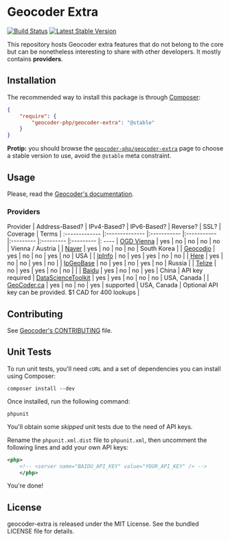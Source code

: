 Geocoder Extra
==============

[![Build
Status](https://travis-ci.org/geocoder-php/geocoder-extra.png?branch=master)](https://travis-ci.org/geocoder-php/geocoder-extra)
[![Latest Stable
Version](https://poser.pugx.org/geocoder-php/geocoder-extra/v/stable.png)](https://packagist.org/packages/geocoder-php/geocoder-extra)

This repository hosts Geocoder extra features that do not belong to the core
but can be nonetheless interesting to share with other developers. It mostly
contains **providers**.


Installation
------------

The recommended way to install this package is through
[Composer](http://getcomposer.org/):

``` json
{
    "require": {
        "geocoder-php/geocoder-extra": "@stable"
    }
}
```

**Protip:** you should browse the
[`geocoder-php/geocoder-extra`](https://packagist.org/packages/geocoder-php/geocoder-extra)
page to choose a stable version to use, avoid the `@stable` meta constraint.


Usage
-----

Please, read the [Geocoder's documentation](http://geocoder-php.org/Geocoder/).

### Providers

Provider       | Address-Based? | IPv4-Based? | IPv6-Based? | Reverse?  | SSL?      | Coverage  | Terms |
:------------- |:-------------- |:----------- |:----------- |:--------- |:--------- |:--------- |: ---- |
[OGD Vienna](https://open.wien.at/site/datensatz/?id=c223b93a-2634-4f06-ac73-8709b9e16888) | yes | no | no | no | no | Vienna / Austria | |
[Naver](http://developer.naver.com/wiki/pages/SrchAPI) | yes | no | no | no | South Korea | |
[Geocodio](http://geocod.io/) | yes | no | no | yes | no | USA | |
[IpInfo](http://ipinfo.io/developers) | no | yes | yes | no | no | |
[Here](http://developer.here.com/rest-apis/documentation/geocoder/topics/overview.html) | yes | no | no | yes | no | |
[IpGeoBase](http://ipgeobase.ru/) | no | yes | no | yes | no | Russia | |
[Telize](http://www.telize.com) | no | yes | yes | no | no | | |
[Baidu](http://developer.baidu.com/map/geocoding-api.htm) | yes | no | no | yes | China | API key required |
[DataScienceToolkit](http://www.datasciencetoolkit.org/) | yes | yes | no | no | no | USA, Canada | |
[GeoCoder.ca](http://geocoder.ca/) | yes | no | no | yes | supported | USA, Canada | Optional API key can be provided. $1 CAD for 400 lookups |


Contributing
------------

See [Geocoder's
CONTRIBUTING](https://github.com/geocoder-php/Geocoder/blob/master/CONTRIBUTING.md)
file.


Unit Tests
----------

To run unit tests, you'll need `cURL` and a set of dependencies you can install
using Composer:

```
composer install --dev
```

Once installed, run the following command:

```
phpunit
```

You'll obtain some _skipped_ unit tests due to the need of API keys.

Rename the `phpunit.xml.dist` file to `phpunit.xml`, then uncomment the
following lines and add your own API keys:

``` xml
<php>
    <!-- <server name="BAIDU_API_KEY" value="YOUR_API_KEY" /> -->
    </php>
```

You're done!


License
-------

geocoder-extra is released under the MIT License. See the bundled LICENSE file
for details.
